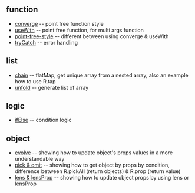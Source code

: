
## function
* [converge](./function/converge.js) -- point free function style
* [useWith](./function/useWith.js) -- point free function, for multi args function
* [point-free-style](./function/point_free.md) -- different between using converge & useWith
* [tryCatch](./function/tryCatch.js) -- error handling

## list
* [chain](./list/chain.js) -- flatMap, get unique array from a nested array, also an example how to use R.tap
* [unfold](./list/unfold.js) -- generate list of array

## logic
* [ifElse](./logic/ifElse.js) -- condition logic

## object
* [evolve](./object/evolve.js) -- showing how to update object's props values in a more understandable way
* [pick & omit](./object/pick.js) -- showing how to get object by props by condition, difference between R.pickAll (return objects) & R.prop (return value)
* [lens & lensProp](./object/lens.js) -- showing how to update object props by using lens or lensProp